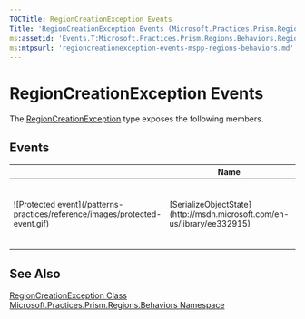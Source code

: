 ```yaml
---
TOCTitle: RegionCreationException Events
Title: 'RegionCreationException Events (Microsoft.Practices.Prism.Regions.Behaviors)'
ms:assetid: 'Events.T:Microsoft.Practices.Prism.Regions.Behaviors.RegionCreationException'
ms:mtpsurl: 'regioncreationexception-events-mspp-regions-behaviors.md'
---
```


# RegionCreationException Events

The [RegionCreationException](/patterns-practices/reference/regioncreationexception-class-mspp-regions-behaviors) type exposes the following members.

## Events

<table>

<thead>
<tr class="header">
<th> </th>
<th>Name</th>
<th>Description</th>
</tr>
</thead>
<tbody>
<tr class="odd">
<td>![Protected event](/patterns-practices/reference/images/protected-event.gif)</td>
<td>[SerializeObjectState](http://msdn.microsoft.com/en-us/library/ee332915)</td>
<td><div class="summary">
Occurs when an exception is serialized to create an exception state object that contains serialized data about the exception.
</div>
(Inherited from [Exception](/patterns-practices/reference/ieventsubscription-interface-mspp-pubsubevents).)</td>
</tr>
</tbody>
</table>

## See Also

[RegionCreationException Class](/patterns-practices/reference/regioncreationexception-class-mspp-regions-behaviors)  
[Microsoft.Practices.Prism.Regions.Behaviors Namespace](/patterns-practices/reference/mspp-regions-behaviors-namespace)